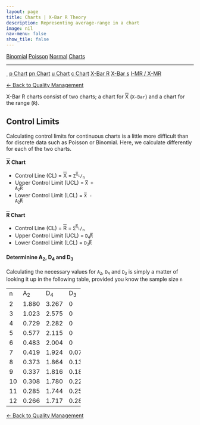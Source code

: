 ```yaml
---
layout: page
title: Charts | X-Bar R Theory
description: Representing average-range in a chart
image: nil
nav-menu: false
show_tile: false
---
```


<a href="../binomial.html" class="button small">Binomial</a>
<a href="../poisson.html" class="button small">Poisson</a>
<a href="../normal" class="button small">Normal</a>
<a href="./" class="button special small">Charts</a>

<hr />

<a href="./" style="border-bottom: none;"><i class="icon fa-home">&nbsp;</i></a>
<a href="p.html" class="button small">p Chart</a>
<a href="pn.html" class="button small">pn Chart</a>
<a href="u.html" class="button small">u Chart</a>
<a href="c.html" class="button small">c Chart</a>
<a href="xbar-r.html" class="button special small">X-Bar R</a>
<a href="xbar-s.html" class="button small">X-Bar s</a>
<a href="i-mr_x-mr.html" class="button small">I-MR / X-MR</a>

<a href="/quality-management">&#x2190; Back to Quality Management</a>

X-Bar R charts consist of two charts; a chart for <span style="text-decoration: overline;">X</span> (<code>X-Bar</code>) and a chart for the range (<code>R</code>).

## Control Limits

Calculating control limits for continuous charts is a little more difficult than for discrete data such as Poisson or Binomial. Here, we calculate differently for each of the two charts.

#### <span style="text-decoration: overline;">X</span> Chart

* Control Line (CL) = <span style="text-decoration: overline;">X</span> = <code>&Sigma;<sup><span style="text-decoration: overline;">X</span><sub>i</sub></sup>/<sub>n</sub></code>
* Upper Control Limit (UCL) = <code><span style="text-decoration: overline;">X</span> + A<sub>2</sub><span style="text-decoration: overline;">R</span></code>
* Lower Control Limit (LCL) = <code><span style="text-decoration: overline;">X</span> - A<sub>2</sub><span style="text-decoration: overline;">R</span></code>

#### <span style="text-decoration: overline;">R</span> Chart

* Control Line (CL) = <span style="text-decoration: overline;">R</span> = <code>&Sigma;<sup><span style="text-decoration: overline;">R</span><sub>i</sub></sup>/<sub>n</sub></code>
* Upper Control Limit (UCL) = <code>D<sub>4</sub><span style="text-decoration: overline;">R</span></code>
* Lower Control Limit (LCL) = <code>D<sub>3</sub><span style="text-decoration: overline;">R</span></code>

#### Determinine A<sub>2</sub>, D<sub>4</sub> and D<sub>3</sub>

Calculating the necessary values for <code>A<sub>2</sub></code>, <code>D<sub>4</sub></code> and <code>D<sub>3</sub></code> is simply a matter of looking it up in the following table, provided you know the sample size <code>n</code>

<table style="width: 200px;">
  <tr>
    <td>n</td>
    <td>A<sub>2</sub></td>
    <td>D<sub>4</sub></td>
    <td>D<sub>3</sub></td>
  </tr>
  <tr>
    <td>2</td>
    <td>1.880</td>
    <td>3.267</td>
    <td>0</td>
  </tr>
  <tr>
    <td>3</td>
    <td>1.023</td>
    <td>2.575</td>
    <td>0</td>
  </tr>
  <tr>
    <td>4</td>
    <td>0.729</td>
    <td>2.282</td>
    <td>0</td>
  </tr>
  <tr>
    <td>5</td>
    <td>0.577</td>
    <td>2.115</td>
    <td>0</td>
  </tr>
  <tr>
    <td>6</td>
    <td>0.483</td>
    <td>2.004</td>
    <td>0</td>
  </tr>
  <tr>
    <td>7</td>
    <td>0.419</td>
    <td>1.924</td>
    <td>0.076</td>
  </tr>
  <tr>
    <td>8</td>
    <td>0.373</td>
    <td>1.864</td>
    <td>0.136</td>
  </tr>
  <tr>
    <td>9</td>
    <td>0.337</td>
    <td>1.816</td>
    <td>0.184</td>
  </tr>
  <tr>
    <td>10</td>
    <td>0.308</td>
    <td>1.780</td>
    <td>0.220</td>
  </tr>
  <tr>
    <td>11</td>
    <td>0.285</td>
    <td>1.744</td>
    <td>0.256</td>
  </tr>
  <tr>
    <td>12</td>
    <td>0.266</td>
    <td>1.717</td>
    <td>0.283</td>
  </tr>
</table>

<a href="/quality-management">&#x2190; Back to Quality Management</a>
